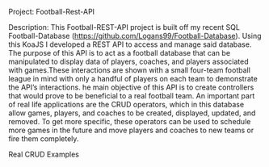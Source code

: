 Project: Football-Rest-API

Description: This Football-REST-API project is built off my recent SQL Football-Database (https://github.com/Logans99/Football-Database). Using this 
KoaJS I developed a REST API to access and manage said database. The purpose of this API is to act as a football database that can be manipulated to 
display data of players, coaches, and players associated with games.These interactions are shown with a small four-team football league in mind with 
only a handful of players on each team to demonstrate the API’s interactions. he main objective of this API is to create controllers that would prove 
to be beneficial to a real football team. An important part of real life applications are the CRUD operators, which in this database allow games, 
players, and coaches to be created, displayed, updated, and removed. To get more specific, these operators can be used to schedule more games in the 
future and move players and coaches to new teams or fire them completely.

Real CRUD Examples
